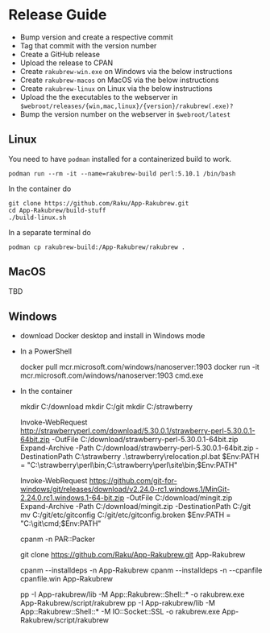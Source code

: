 Release Guide
=============

- Bump version and create a respective commit
- Tag that commit with the version number
- Create a GitHub release
- Upload the release to CPAN
- Create `rakubrew-win.exe` on Windows via the below instructions
- Create `rakubrew-macos` on MacOS via the below instructions
- Create `rakubrew-linux` on Linux via the below instructions
- Upload the the executables to the webserver in `$webroot/releases/{win,mac,linux}/{version}/rakubrew(.exe)?`
- Bump the version number on the webserver in `$webroot/latest`


Linux
-----

You need to have `podman` installed for a containerized build to work.

    podman run --rm -it --name=rakubrew-build perl:5.10.1 /bin/bash

In the container do

    git clone https://github.com/Raku/App-Rakubrew.git
    cd App-Rakubrew/build-stuff
    ./build-linux.sh
    
In a separate terminal do

    podman cp rakubrew-build:/App-Rakubrew/rakubrew .


MacOS
-----

TBD


Windows
-------

- download Docker desktop and install in Windows mode
- In a PowerShell

    docker pull mcr.microsoft.com/windows/nanoserver:1903
    docker run -it mcr.microsoft.com/windows/nanoserver:1903 cmd.exe
    
- In the container

    mkdir C:/download
    mkdir C:/git
    mkdir C:/strawberry
    
    Invoke-WebRequest http://strawberryperl.com/download/5.30.0.1/strawberry-perl-5.30.0.1-64bit.zip -OutFile C:/download/strawberry-perl-5.30.0.1-64bit.zip
    Expand-Archive -Path C:/download/strawberry-perl-5.30.0.1-64bit.zip -DestinationPath C:\strawberry
    .\strawberry\relocation.pl.bat
    $Env:PATH = "C:\strawberry\perl\bin;C:\strawberry\perl\site\bin;$Env:PATH"
    
    Invoke-WebRequest https://github.com/git-for-windows/git/releases/download/v2.24.0-rc1.windows.1/MinGit-2.24.0.rc1.windows.1-64-bit.zip -OutFile C:/download/mingit.zip
    Expand-Archive -Path C:/download/mingit.zip -DestinationPath C:/git
    mv C:/git/etc/gitconfig C:/git/etc/gitconfig.broken
    $Env:PATH = "C:\git\cmd;$Env:PATH"
    
    cpanm -n PAR::Packer
    
    git clone https://github.com/Raku/App-Rakubrew.git App-Rakubrew
    
    cpanm --installdeps -n App-Rakubrew
    cpanm --installdeps -n --cpanfile cpanfile.win App-Rakubrew
    
    pp -I App-rakubrew/lib -M App::Rakubrew::Shell::* -o rakubrew.exe App-Rakubrew/script/rakubrew
    pp -I App-rakubrew/lib -M App::Rakubrew::Shell::* -M IO::Socket::SSL -o rakubrew.exe App-Rakubrew/script/rakubrew

